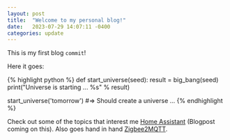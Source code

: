 ```yaml
---
layout: post
title:  "Welcome to my personal blog!"
date:   2023-07-29 14:07:11 -0400
categories: update
---
```

This is my first blog `commit`!

Here it goes:

{% highlight python %}
def start_universe(seed):
  result = big_bang(seed)
  print("Universe is starting ... %s" % result)

start_universe('tomorrow')
#=> Should create a universe ...
{% endhighlight %}

Check out some of the topics that interest me [Home Assistant][home-assistant] (Blogpost coming on this). Also goes hand in hand [Zigbee2MQTT][zigbee2mqtt]. 

[home-assistant]: https://www.home-assistant.io/
[zigbee2mqtt]:   https://www.zigbee2mqtt.io/
